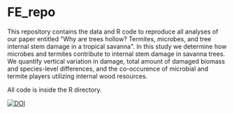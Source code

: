 # FE_repo

This repository contains the data and R code to reproduce all analyses of our paper entitled "Why are trees hollow? Termites, microbes, and tree internal stem damage in a tropical savanna". In this study we determine how microbes and termites contribute to internal stem damage in savanna trees. We quantify vertical variation in damage, total amount of damaged biomass and species-level differences, and the co-occurence of microbial and termite players utilizing internal wood resources.

All code is inside the R directory.

[![DOI](https://zenodo.org/badge/799993336.svg)](https://zenodo.org/10.5281/zenodo.14238875)
